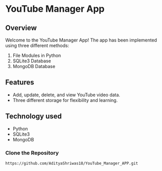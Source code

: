 # YouTube Manager App

## Overview

Welcome to the YouTube Manager App! The app has been implemented using three different methods:
1. File Modules in Python
2. SQLite3 Database
3. MongoDB Database

## Features

- Add, update, delete, and view YouTube video data.
- Three different storage for flexibility and learning.

## Technology used

- Python
- SQLite3
- MongoDB

### Clone the Repository

```bash
https://github.com/AdityaShriwas18/YouTube_Manager_APP.git
